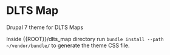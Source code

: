 DLTS Map
=========

Drupal 7 theme for DLTS Maps

Inside {{ROOT}}/dlts_map directory run `bundle install --path ~/vendor/bundle/` to generate the theme CSS file.
